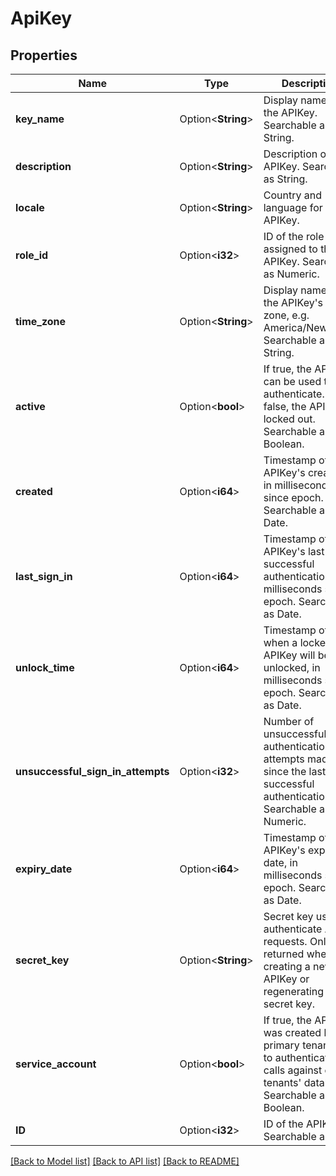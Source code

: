 # ApiKey

## Properties

Name | Type | Description | Notes
------------ | ------------- | ------------- | -------------
**key_name** | Option<**String**> | Display name of the APIKey. Searchable as String. | [optional]
**description** | Option<**String**> | Description of the APIKey. Searchable as String. | [optional]
**locale** | Option<**String**> | Country and language for the APIKey. | [optional]
**role_id** | Option<**i32**> | ID of the role assigned to the APIKey. Searchable as Numeric. | [optional]
**time_zone** | Option<**String**> | Display name of the APIKey's time zone, e.g. America/New_York. Searchable as String. | [optional]
**active** | Option<**bool**> | If true, the APIKey can be used to authenticate. If false, the APIKey is locked out. Searchable as Boolean. | [optional]
**created** | Option<**i64**> | Timestamp of the APIKey's creation, in milliseconds since epoch. Searchable as Date. | [optional]
**last_sign_in** | Option<**i64**> | Timestamp of the APIKey's last successful authentication, in milliseconds since epoch. Searchable as Date. | [optional]
**unlock_time** | Option<**i64**> | Timestamp of when a locked out APIKey will be unlocked, in milliseconds since epoch. Searchable as Date. | [optional]
**unsuccessful_sign_in_attempts** | Option<**i32**> | Number of unsuccessful authentication attempts made since the last successful authentication. Searchable as Numeric. | [optional]
**expiry_date** | Option<**i64**> | Timestamp of the APIKey's expiry date, in milliseconds since epoch. Searchable as Date. | [optional]
**secret_key** | Option<**String**> | Secret key used to authenticate API requests. Only returned when creating a new APIKey or regenerating the secret key. | [optional][readonly]
**service_account** | Option<**bool**> | If true, the APIKey was created by the primary tenant (T0) to authenticate API calls against other tenants' databases. Searchable as Boolean. | [optional][readonly]
**ID** | Option<**i32**> | ID of the APIKey. Searchable as ID. | [optional][readonly]

[[Back to Model list]](../README.md#documentation-for-models) [[Back to API list]](../README.md#documentation-for-api-endpoints) [[Back to README]](../README.md)



